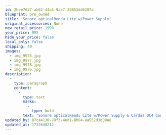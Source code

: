 ```yaml
---
id: 2bee7637-ab62-44a1-9ae7-39853dd6207a
blueprint: pre_owned
title: 'Sonore opticalRendu Lite w/Power Supply'
original_accessories: None
new_retail_price: 1990
your_price: 995
hide_your_price: false
local_only: false
shipping: 40
images:
  - img_9975.jpg
  - img_9977.jpg
  - img_9978.jpg
  - img_9976.jpg
description:
  -
    type: paragraph
    content:
      -
        type: text
        marks:
          -
            type: bold
        text: 'Sonore opticalRendu Lite w/Power Supply & Cardas DC4 Connection Cable. Units are in excellent physical and functional condition - no original boxes or packing included. Units sold as new for $1,990.00'
updated_by: 87ca4130-78f3-4ed1-8b64-aa552d3d08a8
updated_at: 1732648212
---
```

